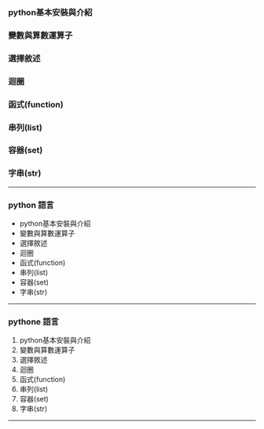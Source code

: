 ### python基本安裝與介紹

### 變數與算數運算子

### 選擇敘述

### 迴圈

### 函式(function)

### 串列(list)

### 容器(set)

### 字串(str)

---

### python 語言

- python基本安裝與介紹
- 變數與算數運算子
- 選擇敘述
- 迴圈
- 函式(function)
- 串列(list)
- 容器(set)
- 字串(str)

--- 

### pythone 語言

1. python基本安裝與介紹
2. 變數與算數運算子
3. 選擇敘述
4. 迴圈
5. 函式(function)
6. 串列(list)
7. 容器(set)
8. 字串(str)

---